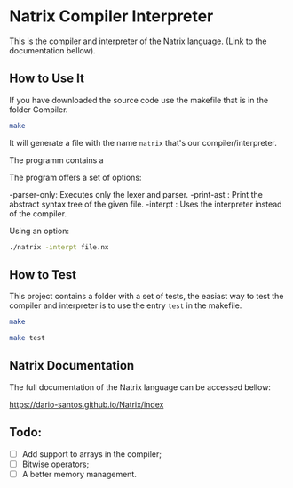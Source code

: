 # Natrix Compiler Interpreter
This is the compiler and interpreter of the Natrix language. (Link to the documentation bellow).


## How to Use It

If you have downloaded the source code use the makefile that is in the folder Compiler.


```sh
make
```

It will generate a file with the name `natrix` that's our compiler/interpreter.

The programm contains a 

The program offers a set of options:

-parser-only: Executes only the lexer and parser.
-print-ast  : Print the abstract syntax tree of the given file.
-interpt    : Uses the interpreter instead of the compiler.

Using an option:

```sh
./natrix -interpt file.nx
```

## How to Test

This project contains a folder with a set of tests, the easiast way to test the compiler and interpreter is to use the entry `test` in the makefile.

```sh
make

make test
```

## Natrix Documentation

The full documentation of the Natrix language can be accessed bellow:

https://dario-santos.github.io/Natrix/index

## Todo:

- [ ] Add support to arrays in the compiler;
- [ ] Bitwise operators;
- [ ] A better memory management.
